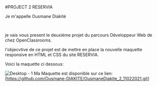 
#PROJECT 2 RESERVIA


<p>Je m'appelle Ousmane Diakité</p><br>
<p>je vais  vous present le deuxième projet du parcours Développeur Web de chez OpenClassrooms.</p>
<p>l'objecvtive de ce projet est de mettre en place la nouvelle maquette responsive en HTML et CSS du site RESERVIA.</p>
<p>Voici la maquette ci dessous:</p>

![Desktop - 1](https://user-images.githubusercontent.com/68069850/94693757-61dd2e00-0334-11eb-8a2a-470c984cac35.png)
Ma Maquette est disponible sur ce lien: [https://github.com/Ousmane-DIAKITE/OusmaneDiakite_2_11022021.git]
